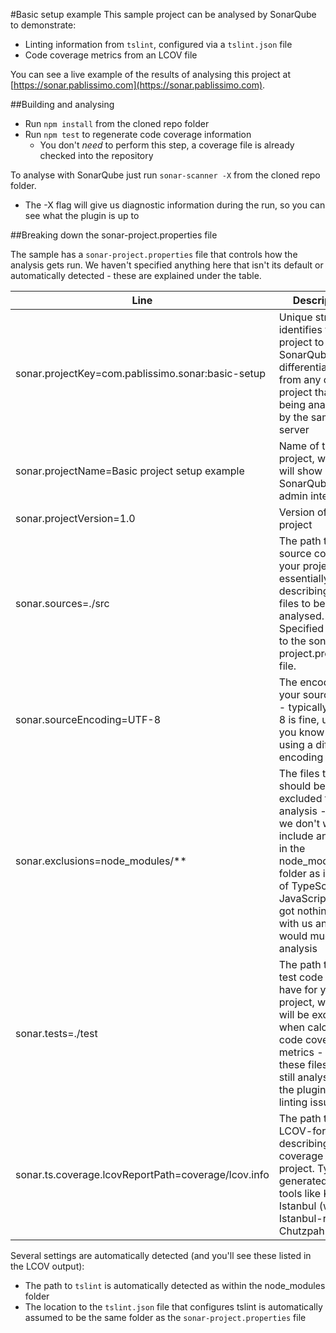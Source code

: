 #Basic setup example
This sample project can be analysed by SonarQube to demonstrate:

* Linting information from ```tslint```, configured via a ```tslint.json``` file
* Code coverage metrics from an LCOV file

You can see a live example of the results of analysing this project at [https://sonar.pablissimo.com](https://sonar.pablissimo.com).

##Building and analysing

* Run ```npm install``` from the cloned repo folder
* Run ```npm test``` to regenerate code coverage information
  * You don't *need* to perform this step, a coverage file is already checked into the repository

To analyse with SonarQube just run ```sonar-scanner -X``` from the cloned repo folder.

* The -X flag will give us diagnostic information during the run, so you can see what the plugin is up to

##Breaking down the sonar-project.properties file

The sample has a ```sonar-project.properties``` file that controls how the analysis gets run. We haven't specified anything here that isn't its default or automatically detected - these are explained under the table.

<table>
<thead><tr><th>Line</th><th>Description</th></tr></thead>
<tbody>
<tr><td>sonar.projectKey=com.pablissimo.sonar:basic-setup</td><td>Unique string that identifies this project to SonarQube, differentiating it from any other project that's being analysed by the same server</td></tr>
<tr><td>sonar.projectName=Basic project setup example</td><td>Name of the project, which will show in the SonarQube admin interface</td></tr>
<tr><td>sonar.projectVersion=1.0</td><td>Version of the project</td></tr>
<tr><td>sonar.sources=./src</td><td>The path to the source code for your project - essentially describing the files to be analysed. Specified relative to the sonar-project.properties file.</td></tr>
<tr><td>sonar.sourceEncoding=UTF-8</td><td>The encoding of your source files - typically UTF-8 is fine, unless you know you're using a different encoding</td></tr>
<tr><td>sonar.exclusions=node_modules/**</td><td>The files that should be excluded from analysis - here, we don't want to include anything in the node_modules folder as it's full of TypeScript and JavaScript that's got nothing to do with us and would muddy the analysis</td></tr>
<tr><td>sonar.tests=./test</td><td>The path to any test code you have for your project, which will be excluded when calculating code coverage metrics - but these files are still analysed by the plugin for linting issues</td></tr>
<tr><td>sonar.ts.coverage.lcovReportPath=coverage/lcov.info</td><td>The path to an LCOV-format file describing code coverage for your project. Typically generated by tools like Karma, Istanbul (with Istanbul-remap), Chutzpah etc</td></tr>
</tbody>
</table>

Several settings are automatically detected (and you'll see these listed in the LCOV output):

* The path to ```tslint``` is automatically detected as within the node_modules folder
* The location to the ```tslint.json``` file that configures tslint is automatically assumed to be the same folder as the ```sonar-project.properties``` file
